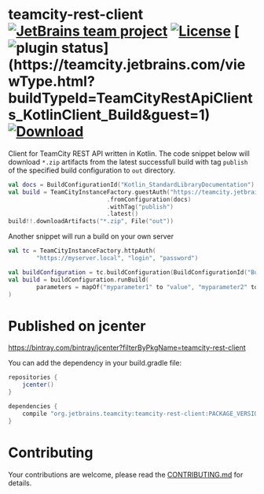# teamcity-rest-client [![JetBrains team project](http://jb.gg/badges/team.svg)](https://confluence.jetbrains.com/display/ALL/JetBrains+on+GitHub) [![License](https://img.shields.io/badge/License-Apache%202.0-blue.svg)](https://opensource.org/licenses/Apache-2.0) [![plugin status](https://teamcity.jetbrains.com/app/rest/builds/buildType:(id:TeamCityPluginsByJetBrains_TeamCityKubernetesPlugin_Build)/statusIcon.svg)](https://teamcity.jetbrains.com/viewType.html?buildTypeId=TeamCityRestApiClients_KotlinClient_Build&guest=1) [![Download](https://api.bintray.com/packages/jetbrains/teamcity-rest-client/teamcity-rest-client/images/download.svg)](https://bintray.com/bintray/jcenter?filterByPkgName=teamcity-rest-client)

Client for TeamCity REST API written in Kotlin. The code snippet below will download `*.zip` artifacts from the latest successfull build with tag `publish` of the specified build configuration to `out` directory.
```kotlin
val docs = BuildConfigurationId("Kotlin_StandardLibraryDocumentation")
val build = TeamCityInstanceFactory.guestAuth("https://teamcity.jetbrains.com").builds()
                            .fromConfiguration(docs)
                            .withTag("publish")
                            .latest()
build!!.downloadArtifacts("*.zip", File("out"))
```

Another snippet will run a build on your own server
```kotlin
val tc = TeamCityInstanceFactory.httpAuth(
        "https://myserver.local", "login", "password")

val buildConfiguration = tc.buildConfiguration(BuildConfigurationId("BuildConfId"))
val build = buildConfiguration.runBuild(
        parameters = mapOf("myparameter1" to "value", "myparameter2" to "value")
)
```
# Published on jcenter
https://bintray.com/bintray/jcenter?filterByPkgName=teamcity-rest-client


You can add the dependency in your build.gradle file:

```gradle
repositories {
    jcenter()
}

dependencies {
    compile "org.jetbrains.teamcity:teamcity-rest-client:PACKAGE_VERSION"
}
```

# Contributing

Your contributions are welcome, please read the [CONTRIBUTING.md](CONTRIBUTING.md) for details. 
